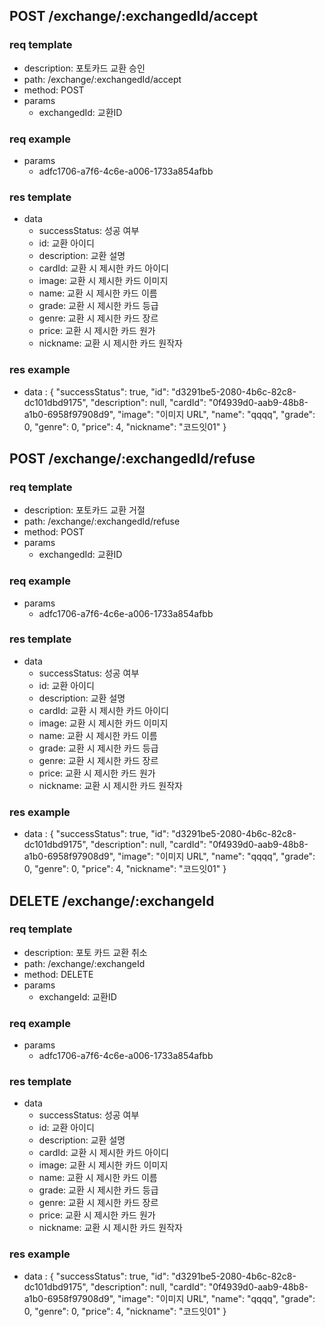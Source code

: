 ## POST /exchange/:exchangedId/accept

### req template

- description: 포토카드 교환 승인
- path: /exchange/:exchangedId/accept
- method: POST
- params
  - exchangedId: 교환ID

### req example

- params
  - adfc1706-a7f6-4c6e-a006-1733a854afbb

### res template

- data
  - successStatus: 성공 여부
  - id: 교환 아이디
  - description: 교환 설명
  - cardId: 교환 시 제시한 카드 아이디
  - image: 교환 시 제시한 카드 이미지
  - name: 교환 시 제시한 카드 이름
  - grade: 교환 시 제시한 카드 등급
  - genre: 교환 시 제시한 카드 장르
  - price: 교환 시 제시한 카드 원가
  - nickname: 교환 시 제시한 카드 원작자

### res example

- data : {
  "successStatus": true,
  "id": "d3291be5-2080-4b6c-82c8-dc101dbd9175",
  "description": null,
  "cardId": "0f4939d0-aab9-48b8-a1b0-6958f97908d9",
  "image": "이미지 URL",
  "name": "qqqq",
  "grade": 0,
  "genre": 0,
  "price": 4,
  "nickname": "코드잇01"
  }

## POST /exchange/:exchangedId/refuse

### req template

- description: 포토카드 교환 거절
- path: /exchange/:exchangedId/refuse
- method: POST
- params
  - exchangedId: 교환ID

### req example

- params
  - adfc1706-a7f6-4c6e-a006-1733a854afbb

### res template

- data
  - successStatus: 성공 여부
  - id: 교환 아이디
  - description: 교환 설명
  - cardId: 교환 시 제시한 카드 아이디
  - image: 교환 시 제시한 카드 이미지
  - name: 교환 시 제시한 카드 이름
  - grade: 교환 시 제시한 카드 등급
  - genre: 교환 시 제시한 카드 장르
  - price: 교환 시 제시한 카드 원가
  - nickname: 교환 시 제시한 카드 원작자

### res example

- data : {
  "successStatus": true,
  "id": "d3291be5-2080-4b6c-82c8-dc101dbd9175",
  "description": null,
  "cardId": "0f4939d0-aab9-48b8-a1b0-6958f97908d9",
  "image": "이미지 URL",
  "name": "qqqq",
  "grade": 0,
  "genre": 0,
  "price": 4,
  "nickname": "코드잇01"
  }

## DELETE /exchange/:exchangeId

### req template

- description: 포토 카드 교환 취소
- path: /exchange/:exchangeId
- method: DELETE
- params
  - exchangeId: 교환ID

### req example

- params
  - adfc1706-a7f6-4c6e-a006-1733a854afbb

### res template

- data
  - successStatus: 성공 여부
  - id: 교환 아이디
  - description: 교환 설명
  - cardId: 교환 시 제시한 카드 아이디
  - image: 교환 시 제시한 카드 이미지
  - name: 교환 시 제시한 카드 이름
  - grade: 교환 시 제시한 카드 등급
  - genre: 교환 시 제시한 카드 장르
  - price: 교환 시 제시한 카드 원가
  - nickname: 교환 시 제시한 카드 원작자

### res example

- data : {
  "successStatus": true,
  "id": "d3291be5-2080-4b6c-82c8-dc101dbd9175",
  "description": null,
  "cardId": "0f4939d0-aab9-48b8-a1b0-6958f97908d9",
  "image": "이미지 URL",
  "name": "qqqq",
  "grade": 0,
  "genre": 0,
  "price": 4,
  "nickname": "코드잇01"
  }
